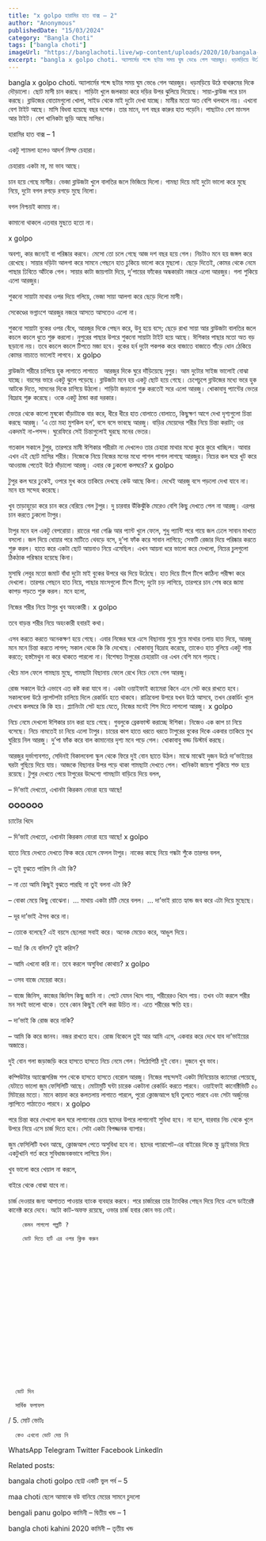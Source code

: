 ```yaml
---
title: "x golpo হারামির হাত বাক্স – 2"
author: "Anonymous"
publishedDate: "15/03/2024"
category: "Bangla Choti"
tags: ["bangla choti"]
imageUrl: "https://banglachoti.live/wp-content/uploads/2020/10/bangala-choti-golpo-150x150.jpg"
excerpt: "bangla x golpo choti. অ্যালার্মের শব্দে ছটার সময় ঘুম ভেঙে গেল আরজুর। ধড়মড়িয়ে উঠে বাথরুমের দিকে দৌড়ালো। ছোট মাসী চান করছে। শাড়িটা খুলে জলকাচা করে দড়ির উপর ঝুলিয়ে দিয়েছে। সায়া-ব্লাউজ পরে চান করছে।..."
---
```


bangla x golpo choti. অ্যালার্মের শব্দে ছটার সময় ঘুম ভেঙে গেল আরজুর। ধড়মড়িয়ে উঠে বাথরুমের দিকে দৌড়ালো। ছোট মাসী চান করছে। শাড়িটা খুলে জলকাচা করে দড়ির উপর ঝুলিয়ে দিয়েছে। সায়া-ব্লাউজ পরে চান করছে। ব্লাউজের বোতামগুলো খোলা, সাইড থেকে মাই দুটো দেখা যাচ্ছে। মামীর মতো অত বেশি থলথলে নয়। এখনো বেশ টাইট আছে। মাসি বিধবা হয়েছে বছর দশেক। তার মানে, দশ বছর কারুর হাত পড়েনি। পাছাটাও বেশ মাংসল আর টাইট। বেশ খানিকটা ভুড়ি আছে মাসির।


হারামির হাত বাক্স – 1


একটু শ্যামলা হলেও আদর্শ মিল্ফ চেহারা।

চেহারায় একটা মা, মা ভাব আছে।

চান হয়ে গেছে মাসীর। ভেজা ব্লাউজটা খুলে বালতির জলে ভিজিয়ে দিলো। গামছা দিয়ে মাই দুটো ভালো করে মুছে নিয়ে, দুটো বগল রগড়ে রগড়ে মুছে নিলো।

বগল নিশ্চয়ই কামায় না।

কামানো থাকলে এতবার মুছতে হতো না।


x golpo


অবশ্য, কার জন্যেই বা পরিষ্কার করবে। মেসো তো চলে গেছে আজ দশ বছর হয়ে গেল। নিচটাও মনে হয় জঙ্গল করে রেখেছে। সায়ার দড়িটা আলগা করে সামনে পেছনে হাত ঢুকিয়ে ভালো করে মুছলো। ছেড়ে দিতেই, কোমর থেকে নেমে পাছার ঢিবিতে আঁটকে গেল। সায়ার কাটা জায়গাটা দিয়ে, দু’পায়ের ফাঁকের অন্ধকারটা নজরে এলো আরজুর। গলা শুকিয়ে এলো আরজুর।


শুকনো সায়াটা মাথার ওপর দিয়ে গলিয়ে, ভেজা সায়া আলগা করে ছেড়ে দিলো মাসী।


সেকেণ্ডের ভগ্নাংশে আরজুর নজরে আসতে আসতেও এলো না।












শুকনো সায়াটা বুকের ওপর বেঁধে, আরজুর দিকে পেছন করে, উবু হয়ে বসে; ছেড়ে রাখা সায়া আর ব্লাউজটা বালতির জলে কচলে কচলে ধুতে শুরু করলো। নুপুরের পাছার উপরে শুকনো সায়াটা টাইট হয়ে আছে। ঈশিকার পাছার মতো অত বড় ছড়ানো নয়। তবে কচলে কচলে টিপতে মজা হবে। বুকের হর্ন দুটো পকপক করে বাজাতে বাজাতে গাঁড়ে ধোন ঠেকিয়ে কোমর নাচাতে ভালোই লাগবে। x golpo


ব্লাউজটা শরীরে চাপিয়ে হুক লাগাতে লাগাতে   আরজুর দিকে ঘুরে দাঁড়িয়েছে নুপুর। আম দুটোর সাইজ ভালোই বোঝা যাচ্ছে। বয়সের ভারে একটু ঝুলে পড়েছে। ব্লাউজটা মনে হয় একটু ছোট হয়ে গেছে। চেপেচুপে ব্লাউজের মধ্যে ভরে হুক আটকে দিতে, সামনের দিকে চাগিয়ে উঠলো। শাড়িটা জড়ানো শুরু করতেই সরে এলো আরজু। খোকাবাবু প্যান্টের ভেতর বিদ্রোহ শুরু করেছে। ওকে একটু ঠান্ডা করা দরকার।


ভেতর থেকে কালো মুষকো বাঁড়াটাকে বার করে, ধীরে ধীরে হাত বোলাতে বোলাতে, কিছুক্ষণ আগে দেখা দৃশ্যগুলো চিন্তা করছে আরজু। ‘এ তো মহা মুশকিল হল’, বসে বসে ভাবছে আরজু। বাড়ির মেয়েদের শরীর নিয়ে চিন্তা করাটা; ওর একদমই না-পসন্দ। ঘুরেফিরে সেই চিন্তাগুলোই ঘুরছে মনের ভেতর।


গতকাল সকালে টুপুর, তারপরে মামী ঈশিকার শরীরটা না দেখলেও তার চেহারা মাথার মধ্যে কুরে কুরে খাচ্ছিল। আবার এখন এই ছোট মাসির শরীর। নিজেকে নিয়ে নিজের মনের মধ্যে পাগল পাগল লাগছে আরজুর। নিচের কল ঘরে খুট করে আওয়াজ পেতেই উঠে দাঁড়ালো আরজু। এবার কে ঢুকলো কলঘরে? x golpo


টুপুর কল ঘরে ঢুকেই, ওপরে মুখ করে তাকিয়ে দেখছে কেউ আছে কিনা। দেখেই আরজু বসে পড়লো দেখা যাবে না। মনে হয় সন্দেহ করেছে।


খুব তাড়াহুড়ো করে চান করে বেরিয়ে গেল টুপুর। দু চারবার উঁকিঝুঁকি মেরেও বেশি কিছু দেখতে পেল না আরজু। এরপর চান করতে ঢুকলো টাপুর।


টাপুর মনে হল একটু বেপরোয়া। রাতের পরা গেঞ্জি আর প্যান্ট খুলে ফেলে, শুধু প্যান্টি পরে গায়ে জল ঢেলে সাবান মাখতে বসলো। জল দিয়ে ধোয়ার পরে মাটিতে থেবড়ে বসে, দু’পা ফাঁক করে সাবান লাগিয়ে; সেফটি রেজার দিয়ে পরিষ্কার করতে শুরু করল। হাতে করে একটা ছোট আয়নাও নিয়ে এসেছিল। এখন আয়না ধরে ভালো করে দেখলো, নিচের চুলগুলো ঠিকঠাক পরিস্কার হয়েছে কিনা।


মুসাম্বি লেবুর মতো জমাট বাঁধা দুটো মাই বুকের উপরে থর দিয়ে উঠেছে। হাত দিয়ে টিপে টিপে কাঠিন্য পরীক্ষা করে দেখলো। তারপর পেছনে হাত নিয়ে, পাছার মাংসগুলো টিপে টিপে; দুটো চড় লাগিয়ে, তারপরে চান শেষ করে জামা কাপড় পড়তে শুরু করল। মনে হলো,


নিজের শরীর নিয়ে টাপুর খুব অহংকারী। x golpo


তবে বাড়ন্ত শরীর নিয়ে অহংকারী হবারই কথা।


এসব করতে করতে অনেকক্ষণ হয়ে গেছে। এবার নিজের ঘরে এসে বিছানায় শুয়ে শুয়ে মাথার তলায় হাত দিয়ে, আরজু মনে মনে চিন্তা করতে লাগল; সকাল থেকে কি কি দেখেছে। খোকাবাবু বিদ্রোহ করেছে, তাকেও হাত বুলিয়ে একটু শান্ত করতে; হস্তমৈথুন না করে থাকতে পারলো না। বিশেষত টাপুরের চেহারাটা ওর এখন বেশি মনে পড়ছে।


খেঁচে মাল ফেলে গামছায় মুছে, গামছাটা বিছানায় ফেলে রেখে নিচে নেমে গেল আরজু।


রোজ সকালে উঠে এভাবে এত কষ্ট করা যাবে না। একটা ওয়াইফাই ক্যামেরা কিনে এনে সেট করে রাখতে হবে। সকালবেলা উঠে ল্যাপটপটা চালিয়ে দিলে রেকর্ডিং হতে থাকবে। রাত্রিবেলা উপরে যখন উঠে আসবে, তখন রেকর্ডিং খুলে দেখবে কলঘরে কি কি হয়। প্ল্যানিংটা সেট হয়ে যেতে, নিজের মনেই শিস দিতে লাগলো আরজু। x golpo


নিচে নেমে দেখলো ঈশিকার চান করা হয়ে গেছে। গুবলুকে ব্রেকফাস্ট করাচ্ছে ঈশিকা। নিজেও এক কাপ চা নিয়ে বসেছে। নিচে নামতেই চা নিয়ে এলো টাপুর। চায়ের কাপ হাতে ধরতে ধরতে টাপুরের বুকের দিকে একবার তাকিয়ে মুখ ঘুরিয়ে নিল আরজু। দু’পা ফাঁক করে বাল কামানোর দৃশ্য মনে পড়ে গেল। খোকাবাবু বড্ড ডিস্টার্ব করছে।


আরজুর দুর্ভাগ্যবশত, সেদিনই বিকালবেলা স্কুল থেকে ফিরে দুই বোন ছাতে উঠল। মাঝে মাঝেই দুজন উঠে দা’ভাইয়ের ঘরটা গুছিয়ে দিয়ে যায়। আজকে বিছানার উপর পড়ে থাকা গামছাটা দেখতে পেল। খানিকটা জায়গা শুকিয়ে শক্ত হয়ে রয়েছে। টুপুর দেখতে পেয়ে টাপুরের উদ্দেশ্যে গামছাটা বাড়িয়ে দিয়ে বলল,


– দি’ভাই দেখতো, এখানটা কিরকম নোংরা হয়ে আছে!


✪✪✪✪✪✪


চ্যাটের খিদে


– দি’ভাই দেখতো, এখানটা কিরকম নোংরা হয়ে আছে! x golpo


হাতে নিয়ে দেখতে দেখতে ফিক করে হেসে ফেলল টাপুর। নাকের কাছে নিয়ে গন্ধটা শুঁকে তারপর বলল,


– তুই বুঝতে পারিস নি এটা কি?


– না তো আমি কিছুই বুঝতে পারছি না তুই বলনা এটা কি?


– বোকা মেয়ে কিছু বোঝেনা। … মাথায় একটা চাঁটি মেরে বলল। … দা’ভাই রাতে হ্যান্ড জব করে এটা দিয়ে মুছেছে।


– দূর দা’ভাই ঐসব করে না।


– তোকে বলেছে? এই বয়সে ছেলেরা সবাই করে। অনেক মেয়েও করে, আঙুল দিয়ে।


– যাঃ! কি যে বলিস? তুই করিস?


– আমি এখনো করি না। তবে করলে অসুবিধা কোথায়? x golpo


– ওসব বাজে মেয়েরা করে।


– বাজে জিনিস, কাজের জিনিস কিছু জানি না। পেটে যেমন খিদে পায়, শরীরেরও খিদে পায়। তখন ওটা করলে শরীর মন সবই ভালো থাকে। তবে কোন কিছুই বেশি করা উচিত না। এতে শরীরের ক্ষতি হয়।


– দা’ভাই কি রোজ করে নাকি?


– আমি কি করে জানব। নজর রাখতে হবে। রোজ বিকেলে তুই আর আমি এসে, একবার করে দেখে যাব দা’ভাইয়ের অজান্তে।


দুই বোন গলা জড়াজড়ি করে হাসতে হাসতে নিচে নেমে গেল। পিঠোপিঠি দুই বোন। দুজনে খুব ভাব।


কম্পিউটার অ্যাক্সেসরিজ শপ থেকে হাসতে হাসতে বেরোল আরজু। নিজের পছন্দসই একটা মিনিয়েচার ক্যামেরা পেয়েছে, যেটাতে ভালো জুম ফেসিলিটি আছে। মোটামুটি ঘন্টা চারেক একটানা রেকর্ডিং করতে পারবে। ওয়াইফাই কানেক্টিভিটি ৫০ মিটারের মতো। মানে কায়দা করে কলতলায় লাগাতে পারলে, পুরো ক্লোজআপে ছবি তুলতে পারবে এবং সেটা অর্জুনের ল্যাপিতে পাঠাতেও পারবে। x golpo


পরে চিন্তা করে দেখলো কল ঘরে লাগানোর চেয়ে ছাদের উপরে লাগানোই সুবিধা হবে। না হলে, বারবার নিচ থেকে খুলে উপরে নিয়ে এসে চার্জ দিতে হবে। সেটা একটা বিপজ্জনক ব্যাপার।


জুম ফেসিলিটি যখন আছে, ক্লোজআপ পেতে অসুবিধা হবে না। ছাদের প্যারাপেট-এর বাইরের দিকে স্ক্রু ড্রাইভার দিয়ে একটুখানি গর্ত করে সুবিধাজনকভাবে লাগিয়ে দিল।


খুব ভালো করে খেয়াল না করলে,

বাইরে থেকে বোঝা যাবে না।


চার্জ দেওয়ার জন্য আপাতত পাওয়ার ব্যাংক ব্যবহার করবে। পরে চার্জারের তার ট্যাংকির পেছন দিয়ে নিয়ে এসে ডাইরেক্ট কানেক্ট করে দেবে। অটো কাট-অফফ রয়েছে, ওভার চার্জ হবার কোন ভয় নেই।


 
 
 
        কেমন লাগলো গল্পটি ?      
 
        ভোট দিতে হার্ট এর ওপর ক্লিক করুন      
 
 
 
 
 
 
 
 
 
 
 
 
 
 
 
 
 
 
 
 
 
      ভোট দিন    
 
      সার্বিক ফলাফল 
 / 5. মোট ভোটঃ 
 
 
      কেও এখনো ভোট দেয় নি    
 
 
 
 
WhatsApp
Telegram
Twitter
Facebook
LinkedIn




Related posts:






bangala choti golpo ছোট্ট একটি ভুল পর্ব – 5




maa choti ছেলে আমাকে বউ বানিয়ে মেয়ের সামনে চুদলো




bengali panu golpo কামিনী – দ্বিতীয় খন্ড – 1




bangla choti kahini 2020 কামিনী – তৃতীয় খন্ড
